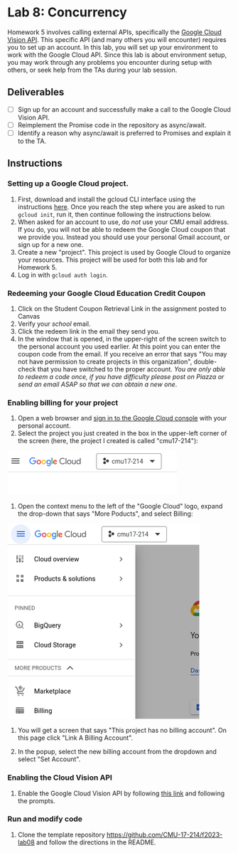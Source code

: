 # Lab 8: Concurrency

Homework 5 involves calling external APIs, specifically the [Google Cloud Vision API](https://cloud.google.com/vision?hl=en). This specific API (and many others you will encounter) requires you to set up an account. In this lab, you will set up your environment to work with the Google Cloud API. Since this lab is about environment setup, you may work through any problems you encounter during setup with others, or seek help from the TAs during your lab session.

## Deliverables
- [ ] Sign up for an account and successfully make a call to the Google Cloud Vision API.
- [ ] Reimplement the Promise code in the repository as async/await.
- [ ] Identify a reason why async/await is preferred to Promises and explain it to the TA.

## Instructions
### Setting up a Google Cloud project.

1. First, download and install the gcloud CLI interface using the instructions [here](https://cloud.google.com/sdk/docs/install). Once you reach the step where you are asked to run `gcloud init`, run it, then continue following the instructions below. 
1. When asked for an account to use, do _not_ use your CMU email address. If you do, you will not be able to redeem the Google Cloud coupon that we provide you. Instead you should use your personal Gmail account, or sign up for a new one.
1. Create a new "project". This project is used by Google Cloud to organize your resources. This project will be used for both this lab and for Homework 5.
1. Log in with `gcloud auth login`.

### Redeeming your Google Cloud Education Credit Coupon
1. Click on the Student Coupon Retrieval Link in the assignment posted to Canvas
1. Verify your *school* email.
1. Click the redeem link in the email they send you.
1. In the window that is opened, in the upper-right of the screen switch to the personal account you used earlier. At this point you can enter the coupon code from the email. If you receive an error that says "You may not have permission to create projects in this organization", double-check that you have switched to the proper account. *You are only able to redeem a code once, if you have difficulty please post on Piazza or send an email ASAP so that we can obtain a new one*.

### Enabling billing for your project
1. Open a web browser and [sign in to the Google Cloud console](https://console.cloud.google.com) with your personal account.
1. Select the project you just created in the box in the upper-left corner of the screen (here, the project I created is called "cmu17-214"):

![lab08_project_select](images/lab08/lab08_project_select.png)

1. Open the context menu to the left of the "Google Cloud" logo, expand the drop-down that says "More Poducts", and select Billing:

![lab08_select_billing](images/lab08/lab08_select_billing.png)

1. You will get a screen that says "This project has no billing account". On this page click "Link A Billing Account".

1. In the popup, select the new billing account from the dropdown and select "Set Account".

### Enabling the Cloud Vision API

1. Enable the Google Cloud Vision API by following [this link](https://console.cloud.google.com/flows/enableapi?apiid=vision.googleapis.com) and following the prompts.

### Run and modify code

1. Clone the template repository <https://github.com/CMU-17-214/f2023-lab08> and follow the directions in the README.
